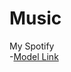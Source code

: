# Music

My Spotify
\
-[Model Link](https://app.eraser.io/workspace/p5FnbRLVB75FOxxtQDaw?origin=share)

